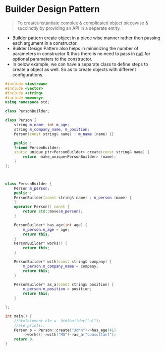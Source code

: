 # Builder Design Pattern

> To create/instantiate complex & complicated object piecewise & succinctly by providing an API in a separate entity.

* Builder pattern create object in a piece wise manner rather then passing each argument in a constructor.
* Builder Design Pattern also helps in minimizing the number of parameters in constructor & thus there is no need to pass in [null](http://www.vishalchovatiya.com/what-exactly-nullptr-is-in-cpp/?ref=hackernoon.com) for optional parameters to the constructor.
* In below example, we can have a separate class to define steps to create a object as well. So as to create objects with different configurations.

```cpp
#include <iostream> 
#include <vector>
#include <string> 
#include <memory>
using namespace std;

class PersonBuilder;

class Person {
    string m_name; int m_age;
    string m_company_name, m_position;
    Person(const string& name) : m_name (name) {}

    public : 
    friend PersonBuilder;
    static unique_ptr<PersonBuilder> create(const string& name) {
        return  make_unique<PersonBuilder> (name);
    }
};



class PersonBuilder {
    Person m_person;
    public :
    PersonBuilder(const string& name) : m_person (name) {
    }
    operator Person() const {
        return std::move(m_person);
    }

    PersonBuilder* has_age(int age) {
        m_person.m_age = age;
        return this;
    }
    PersonBuilder* works() {
        return this;
    }

    PersonBuilder* with(const string& company) {
        m_person.m_company_name = company;
        return this;
    }

    PersonBuilder* as_a(const string& position) {
        m_person.m_position = position;
        return this;
    }

};

int main() {
    //htmlelement ele =  htmlbuilder("ul");
    //ele.print();
    Person p = Person::create("John")->has_age(41)
        ->works()->with("MG")->as_a("consultant");
    return 0;
}

```
